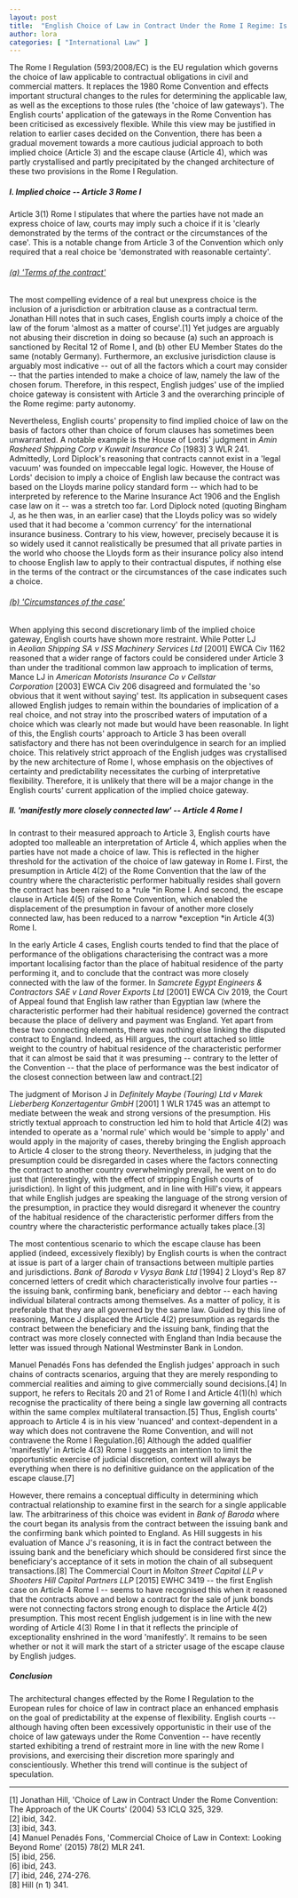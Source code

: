 ```yaml
---
layout: post
title:  "English Choice of Law in Contract Under the Rome I Regime: Is Flexibility Giving Way to Predictability?"
author: lora
categories: [ "International Law" ]
---
```


The Rome I Regulation (593/2008/EC) is the EU regulation which governs the choice of law applicable to contractual obligations in civil and commercial matters. It replaces the 1980 Rome Convention and effects important structural changes to the rules for determining the applicable law, as well as the exceptions to those rules (the 'choice of law gateways'). The English courts' application of the gateways in the Rome Convention has been criticised as excessively flexible. While this view may be justified in relation to earlier cases decided on the Convention, there has been a gradual movement towards a more cautious judicial approach to both implied choice (Article 3) and the escape clause (Article 4), which was partly crystallised and partly precipitated by the changed architecture of these two provisions in the Rome I Regulation.

##### I. Implied choice -- Article 3 Rome I

Article 3(1) Rome I stipulates that where the parties have not made an express choice of law, courts may imply such a choice if it is 'clearly demonstrated by the terms of the contract or the circumstances of the case'. This is a notable change from Article 3 of the Convention which only required that a real choice be 'demonstrated with reasonable certainty'.

###### <u>(a) 'Terms of the contract'</u>

The most compelling evidence of a real but unexpress choice is the inclusion of a jurisdiction or arbitration clause as a contractual term. Jonathan Hill notes that in such cases, English courts imply a choice of the law of the forum 'almost as a matter of course'.[1] Yet judges are arguably not abusing their discretion in doing so because (a) such an approach is sanctioned by Recital 12 of Rome I, and (b) other EU Member States do the same (notably Germany). Furthermore, an exclusive jurisdiction clause is arguably most indicative -- out of all the factors which a court may consider -- that the parties intended to make a choice of law, namely the law of the chosen forum. Therefore, in this respect, English judges' use of the implied choice gateway is consistent with Article 3 and the overarching principle of the Rome regime: party autonomy.

Nevertheless, English courts' propensity to find implied choice of law on the basis of factors other than choice of forum clauses has sometimes been unwarranted. A notable example is the House of Lords' judgment in *Amin Rasheed Shipping Corp v Kuwait Insurance Co* [1983] 3 WLR 241. Admittedly, Lord Diplock's reasoning that contracts cannot exist in a 'legal vacuum' was founded on impeccable legal logic. However, the House of Lords' decision to imply a choice of English law because the contract was based on the Lloyds marine policy standard form -- which had to be interpreted by reference to the Marine Insurance Act 1906 and the English case law on it -- was a stretch too far. Lord Diplock noted (quoting Bingham J, as he then was, in an earlier case) that the Lloyds policy was so widely used that it had become a 'common currency' for the international insurance business. Contrary to his view, however, precisely because it is so widely used it cannot realistically be presumed that all private parties in the world who choose the Lloyds form as their insurance policy also intend to choose English law to apply to their contractual disputes, if nothing else in the terms of the contract or the circumstances of the case indicates such a choice.

###### <u>(b) 'Circumstances of the case'</u>

When applying this second discretionary limb of the implied choice gateway, English courts have shown more restraint. While Potter LJ in *Aeolian Shipping SA v ISS Machinery Services Ltd* [2001] EWCA Civ 1162 reasoned that a wider range of factors could be considered under Article 3 than under the traditional common law approach to implication of terms, Mance LJ in *American Motorists Insurance Co v Cellstar Corporation* [2003] EWCA Civ 206 disagreed and formulated the 'so obvious that it went without saying' test. Its application in subsequent cases allowed English judges to remain within the boundaries of implication of a real choice, and not stray into the proscribed waters of imputation of a choice which was clearly not made but would have been reasonable. In light of this, the English courts' approach to Article 3 has been overall satisfactory and there has not been overindulgence in search for an implied choice. This relatively strict approach of the English judges was crystallised by the new architecture of Rome I, whose emphasis on the objectives of certainty and predictability necessitates the curbing of interpretative flexibility. Therefore, it is unlikely that there will be a major change in the English courts' current application of the implied choice gateway.

##### II. 'manifestly more closely connected law' -- Article 4 Rome I

In contrast to their measured approach to Article 3, English courts have adopted too malleable an interpretation of Article 4, which applies when the parties have not made a choice of law. This is reflected in the higher threshold for the activation of the choice of law gateway in Rome I. First, the presumption in Article 4(2) of the Rome Convention that the law of the country where the characteristic performer habitually resides shall govern the contract has been raised to a *rule *in Rome I. And second, the escape clause in Article 4(5) of the Rome Convention, which enabled the displacement of the presumption in favour of another more closely connected law, has been reduced to a narrow *exception *in Article 4(3) Rome I.

In the early Article 4 cases, English courts tended to find that the place of performance of the obligations characterising the contract was a more important localising factor than the place of habitual residence of the party performing it, and to conclude that the contract was more closely connected with the law of the former. In *Samcrete Egypt Engineers & Contractors SAE v Land Rover Exports Ltd* [2001] EWCA Civ 2019, the Court of Appeal found that English law rather than Egyptian law (where the characteristic performer had their habitual residence) governed the contract because the place of delivery and payment was England. Yet apart from these two connecting elements, there was nothing else linking the disputed contract to England. Indeed, as Hill argues, the court attached so little weight to the country of habitual residence of the characteristic performer that it can almost be said that it was presuming -- contrary to the letter of the Convention -- that the place of performance was the best indicator of the closest connection between law and contract.[2]

The judgment of Morison J in *Definitely Maybe (Touring) Ltd v Marek Lieberberg Konzertagentur GmbH* [2001] 1 WLR 1745 was an attempt to mediate between the weak and strong versions of the presumption. His strictly textual approach to construction led him to hold that Article 4(2) was intended to operate as a 'normal rule' which would be 'simple to apply' and would apply in the majority of cases, thereby bringing the English approach to Article 4 closer to the strong theory. Nevertheless, in judging that the presumption could be disregarded in cases where the factors connecting the contract to another country overwhelmingly prevail, he went on to do just that (interestingly, with the effect of stripping English courts of jurisdiction). In light of this judgment, and in line with Hill's view, it appears that while English judges are speaking the language of the strong version of the presumption, in practice they would disregard it whenever the country of the habitual residence of the characteristic performer differs from the country where the characteristic performance actually takes place.[3]

The most contentious scenario to which the escape clause has been applied (indeed, excessively flexibly) by English courts is when the contract at issue is part of a larger chain of transactions between multiple parties and jurisdictions. *Bank of Baroda v Vysya Bank Ltd* [1994] 2 Lloyd's Rep 87 concerned letters of credit which characteristically involve four parties -- the issuing bank, confirming bank, beneficiary and debtor -- each having individual bilateral contracts among themselves. As a matter of policy, it is preferable that they are all governed by the same law. Guided by this line of reasoning, Mance J displaced the Article 4(2) presumption as regards the contract between the beneficiary and the issuing bank, finding that the contract was more closely connected with England than India because the letter was issued through National Westminster Bank in London.

Manuel Penadés Fons has defended the English judges' approach in such chains of contracts scenarios, arguing that they are merely responding to commercial realities and aiming to give commercially sound decisions.[4] In support, he refers to Recitals 20 and 21 of Rome I and Article 4(1)(h) which recognise the practicality of there being a single law governing all contracts within the same complex multilateral transaction.[5] Thus, English courts' approach to Article 4 is in his view 'nuanced' and context-dependent in a way which does not contravene the Rome Convention, and will not contravene the Rome I Regulation.[6] Although the added qualifier 'manifestly' in Article 4(3) Rome I suggests an intention to limit the opportunistic exercise of judicial discretion, context will always be everything when there is no definitive guidance on the application of the escape clause.[7]

However, there remains a conceptual difficulty in determining which contractual relationship to examine first in the search for a single applicable law. The arbitrariness of this choice was evident in *Bank of Baroda* where the court began its analysis from the contract between the issuing bank and the confirming bank which pointed to England. As Hill suggests in his evaluation of Mance J's reasoning, it is in fact the contract between the issuing bank and the beneficiary which should be considered first since the beneficiary's acceptance of it sets in motion the chain of all subsequent transactions.[8] The Commercial Court in *Molton Street Capital LLP v Shooters Hill Capital Partners LLP* [2015] EWHC 3419 -- the first English case on Article 4 Rome I -- seems to have recognised this when it reasoned that the contracts above and below a contract for the sale of junk bonds were not connecting factors strong enough to displace the Article 4(2) presumption. This most recent English judgement is in line with the new wording of Article 4(3) Rome I in that it reflects the principle of exceptionality enshrined in the word 'manifestly'. It remains to be seen whether or not it will mark the start of a stricter usage of the escape clause by English judges.

##### Conclusion
The architectural changes effected by the Rome I Regulation to the European rules for choice of law in contract place an enhanced emphasis on the goal of predictability at the expense of flexibility. English courts -- although having often been excessively opportunistic in their use of the choice of law gateways under the Rome Convention -- have recently started exhibiting a trend of restraint more in line with the new Rome I provisions, and exercising their discretion more sparingly and conscientiously. Whether this trend will continue is the subject of speculation.

____________

[1] Jonathan Hill, 'Choice of Law in Contract Under the Rome Convention: The Approach of the UK Courts' (2004) 53 ICLQ 325, 329.\
[2] ibid, 342.\
[3] ibid, 343.\
[4] Manuel Penadés Fons, 'Commercial Choice of Law in Context: Looking Beyond Rome' (2015) 78(2) MLR 241.\
[5] ibid, 256.\
[6] ibid, 243.\
[7] ibid, 246, 274-276.\
[8] Hill (n 1) 341.
